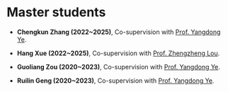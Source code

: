 # Master students

<ul>
<p style="margin-top: 8px;"><li><b>Chengkun Zhang (2022~2025)</b>, Co-supervision with <a href = "http://www5.zzu.edu.cn/mlis/">Prof. Yangdong Ye</a>.</li></p>
  
<p style="margin-top: 8px;"><li><b>Hang Xue (2022~2025)</b>, Co-supervision with <a href = "http://www5.zzu.edu.cn/mlis/info/1011/1031.htm">Prof. Zhengzheng Lou</a>.</li></p>
  
<p style="margin-top: 8px;"><li><b>Guoliang Zou (2020~2023)</b>, Co-supervision with <a href = "http://www5.zzu.edu.cn/mlis/">Prof. Yangdong Ye</a>.</li></p>
  
<p style="margin-top: 8px;"><li><b>Ruilin Geng (2020~2023)</b>, Co-supervision with <a href = "http://www5.zzu.edu.cn/mlis/">Prof. Yangdong Ye</a>.</li></p>  

</ul>
